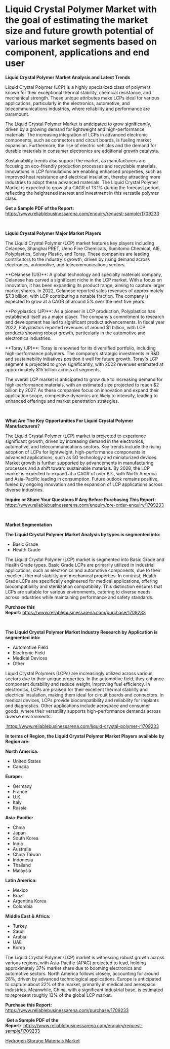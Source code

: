<p><h1>Liquid Crystal Polymer Market with the goal of estimating the market size and future growth potential of various market segments based on component, applications and end user</h1></p><p><strong>Liquid Crystal Polymer Market Analysis and Latest Trends</strong></p>
<p><p>Liquid Crystal Polymer (LCP) is a highly specialized class of polymers known for their exceptional thermal stability, chemical resistance, and mechanical strength. These unique attributes make LCPs ideal for various applications, particularly in the electronics, automotive, and telecommunications industries, where reliability and performance are paramount.</p><p>The Liquid Crystal Polymer Market is anticipated to grow significantly, driven by a growing demand for lightweight and high-performance materials. The increasing integration of LCPs in advanced electronic components, such as connectors and circuit boards, is fueling market expansion. Furthermore, the rise of electric vehicles and the demand for durable materials in consumer electronics are additional growth catalysts. </p><p>Sustainability trends also support the market, as manufacturers are focusing on eco-friendly production processes and recyclable materials. Innovations in LCP formulations are enabling enhanced properties, such as improved heat resistance and electrical insulation, thereby attracting more industries to adopt these advanced materials. The Liquid Crystal Polymer Market is expected to grow at a CAGR of 13.1% during the forecast period, reflecting the heightened interest and investment in this versatile polymer class.</p></p>
<p><strong>Get a Sample PDF of the Report:&nbsp;</strong> <a href="https://www.reliablebusinessarena.com/enquiry/request-sample/1709233?utm_campaign=3575&utm_medium=2&utm_source=Github&utm_content=ia&utm_term=01042025&utm_id=liquid-crystal-polymer">https://www.reliablebusinessarena.com/enquiry/request-sample/1709233</a></p>
<p>&nbsp;</p>
<p><strong>Liquid Crystal Polymer Major Market Players</strong></p>
<p><p>The Liquid Crystal Polymer (LCP) market features key players including Celanese, Shanghai PRET, Ueno Fine Chemicals, Sumitomo Chemical, AIE, Polyplastics, Solvay Plastic, and Toray. These companies are leading contributors to the industry's growth, driven by rising demand across electronics, automotive, and telecommunications sectors.</p><p>**Celanese (US)**: A global technology and specialty materials company, Celanese has carved a significant niche in the LCP market. With a focus on innovation, it has been expanding its product range, aiming to capture larger market shares. In 2022, Celanese reported sales revenues of approximately $7.3 billion, with LCP contributing a notable fraction. The company is expected to grow at a CAGR of around 5% over the next five years.</p><p>**Polyplastics (JP)**: As a pioneer in LCP production, Polyplastics has established itself as a major player. The company's commitment to research and development has led to significant product advancements. In fiscal year 2022, Polyplastics reported revenues of around $1 billion, with LCP products showing robust growth, particularly in the automotive and electronics industries.</p><p>**Toray (JP)**: Toray is renowned for its diversified portfolio, including high-performance polymers. The company’s strategic investments in R&D and sustainability initiatives position it well for future growth. Toray's LCP segment is projected to grow significantly, with 2022 revenues estimated at approximately $15 billion across all segments.</p><p>The overall LCP market is anticipated to grow due to increasing demand for high-performance materials, with an estimated size projected to reach $2 billion by 2027. As these companies focus on innovation and expand their application scope, competitive dynamics are likely to intensify, leading to enhanced offerings and market penetration strategies.</p></p>
<p>&nbsp;</p>
<p><strong>What Are The Key Opportunities For Liquid Crystal Polymer Manufacturers?</strong></p>
<p><p>The Liquid Crystal Polymer (LCP) market is projected to experience significant growth, driven by increasing demand in the electronics, automotive, and telecommunications sectors. Key trends include the rising adoption of LCPs for lightweight, high-performance components in advanced applications, such as 5G technology and miniaturized devices. Market growth is further supported by advancements in manufacturing processes and a shift toward sustainable materials. By 2028, the LCP market is expected to expand at a CAGR of over 8%, with North America and Asia-Pacific leading in consumption. Future outlook remains positive, fueled by ongoing innovation and the expansion of LCP applications across diverse industries.</p></p>
<p><strong>Inquire or Share Your Questions If Any Before Purchasing This Report:</strong> <a href="https://www.reliablebusinessarena.com/enquiry/pre-order-enquiry/1709233?utm_campaign=3575&utm_medium=2&utm_source=Github&utm_content=ia&utm_term=01042025&utm_id=liquid-crystal-polymer">https://www.reliablebusinessarena.com/enquiry/pre-order-enquiry/1709233</a></p>
<p>&nbsp;</p>
<p><strong>Market Segmentation</strong></p>
<p><strong>The Liquid Crystal Polymer Market Analysis by types is segmented into:</strong></p>
<p><ul><li>Basic Grade</li><li>Health Grade</li></ul></p>
<p><p>The Liquid Crystal Polymer (LCP) market is segmented into Basic Grade and Health Grade types. Basic Grade LCPs are primarily utilized in industrial applications, such as electronics and automotive components, due to their excellent thermal stability and mechanical properties. In contrast, Health Grade LCPs are specifically engineered for medical applications, offering biocompatibility and sterilization compatibility. This distinction ensures that LCPs are suitable for various environments, catering to diverse needs across industries while maintaining performance and safety standards.</p></p>
<p><strong>Purchase this Report:&nbsp;</strong><a href="https://www.reliablebusinessarena.com/purchase/1709233?utm_campaign=3575&utm_medium=2&utm_source=Github&utm_content=ia&utm_term=01042025&utm_id=liquid-crystal-polymer">https://www.reliablebusinessarena.com/purchase/1709233</a></p>
<p>&nbsp;</p>
<p><strong>The Liquid Crystal Polymer Market Industry Research by Application is segmented into:</strong></p>
<p><ul><li>Automotive Field</li><li>Electronic Field</li><li>Medical Devices</li><li>Other</li></ul></p>
<p><p>Liquid Crystal Polymers (LCPs) are increasingly utilized across various sectors due to their unique properties. In the automotive field, they enhance component durability and reduce weight, improving fuel efficiency. In electronics, LCPs are praised for their excellent thermal stability and electrical insulation, making them ideal for circuit boards and connectors. In medical devices, LCPs provide biocompatibility and reliability for implants and diagnostics. Other applications include aerospace and consumer goods, where their versatility supports high-performance demands across diverse environments.</p></p>
<p><a href="https://www.reliablebusinessarena.com/liquid-crystal-polymer-r1709233?utm_campaign=3575&utm_medium=2&utm_source=Github&utm_content=ia&utm_term=01042025&utm_id=liquid-crystal-polymer">&nbsp;https://www.reliablebusinessarena.com/liquid-crystal-polymer-r1709233</a></p>
<p><strong>In terms of Region, the Liquid Crystal Polymer Market Players available by Region are:</strong></p>
<p>
    <p> <strong> North America: </strong>
        <ul>
            <li>United States</li>
            <li>Canada</li>
        </ul>
        </p> 
    <p> <strong> Europe: </strong>
        <ul>
            <li>Germany</li>
            <li>France</li>
            <li>U.K.</li>
            <li>Italy</li>
            <li>Russia</li>
        </ul>
        </p> 
    <p> <strong> Asia-Pacific: </strong>
        <ul>
            <li>China</li>
            <li>Japan</li>
            <li>South Korea</li>
            <li>India</li>
            <li>Australia</li>
            <li>China Taiwan</li>
            <li>Indonesia</li>
            <li>Thailand</li>
            <li>Malaysia</li>
        </ul>
        </p> 
    <p> <strong> Latin America: </strong>
        <ul>
            <li>Mexico</li>
            <li>Brazil</li>
            <li>Argentina Korea</li>
            <li>Colombia</li>
        </ul>
        </p> 
    <p> <strong> Middle East & Africa: </strong>
        <ul>
            <li>Turkey</li>
            <li>Saudi</li>
            <li>Arabia</li>
            <li>UAE</li>
            <li>Korea</li>
        </ul>
    </p>
    </p>
<p><p>The Liquid Crystal Polymer (LCP) market is witnessing robust growth across various regions, with Asia-Pacific (APAC) projected to lead, holding approximately 37% market share due to booming electronics and automotive sectors. North America follows closely, accounting for around 28%, driven by advanced technological applications. Europe is anticipated to capture about 22% of the market, primarily in medical and aerospace industries. Meanwhile, China, with a significant industrial base, is estimated to represent roughly 13% of the global LCP market.</p></p>
<p><strong>Purchase this Report: </strong><a href="https://www.reliablebusinessarena.com/purchase/1709233?utm_campaign=3575&utm_medium=2&utm_source=Github&utm_content=ia&utm_term=01042025&utm_id=liquid-crystal-polymer">https://www.reliablebusinessarena.com/purchase/1709233</a></p>
<p>&nbsp;<strong>Get a Sample PDF of the Report:&nbsp;&nbsp;</strong><a href="https://www.reliablebusinessarena.com/enquiry/request-sample/1709233?utm_campaign=3575&utm_medium=2&utm_source=Github&utm_content=ia&utm_term=01042025&utm_id=liquid-crystal-polymer">https://www.reliablebusinessarena.com/enquiry/request-sample/1709233</a></p>
<p><strong></strong></p>
<p><p><a href="https://github.com/oeungcolesh0/Market-Research-Report-List-1/blob/main/hydrogen-storage-materials-market.md?utm_campaign=3575&utm_medium=2&utm_source=Github&utm_content=ia&utm_term=01042025&utm_id=liquid-crystal-polymer">Hydrogen Storage Materials Market</a></p></p>